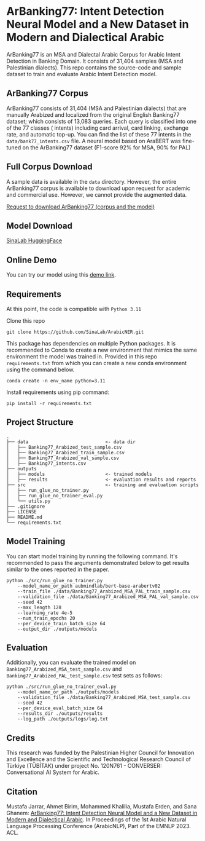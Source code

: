 ArBanking77: Intent Detection Neural Model and a New Dataset in Modern and Dialectical Arabic
======================
ArBanking77 is an MSA and Dialectal Arabic Corpus for Arabic Intent Detection in Banking Domain. It consists of 31,404
samples (MSA and Palestinian dialects). This repo contains the source-code and sample dataset to train and evaluate
Arabic Intent Detection model.


ArBanking77 Corpus
--------
ArBanking77 consists of 31,404 (MSA and Palestinian dialects) that are manually Arabized and localized from the original
English Banking77 dataset; which consists of 13,083 queries. Each query is classified into one of the 77 classes (
intents) including card arrival, card linking, exchange rate, and automatic top-up. You can find the list of these 77
intents in the `data/bank77_intents.csv` file. A neural model based on AraBERT was fine-tuned on the ArBanking77
dataset (F1-score 92% for MSA, 90% for PAL)


Full Corpus Download
--------
A sample data is available in the `data` directory. However, the entire ArBanking77 corpus is
available to download upon request for academic and commercial use. However, we cannot provide the augmented data.

[Request to download ArBanking77 (corpus and the model)](https://sina.birzeit.edu/arbanking77/)


Model Download
--------
[SinaLab HuggingFace](https://huggingface.co/SinaLab/ArBanking77)

Online Demo
--------
You can try our model using this [demo link](https://sina.birzeit.edu/arbanking77/).

Requirements
--------
At this point, the code is compatible with `Python 3.11`

Clone this repo

    git clone https://github.com/SinaLab/ArabicNER.git

This package has dependencies on multiple Python packages. It is recommended to Conda to create a new environment
that mimics the same environment the model was trained in. Provided in this repo `requirements.txt` from which you
can create a new conda environment using the command below.

    conda create -n env_name python=3.11

Install requirements using pip command:

    pip install -r requirements.txt


Project Structure
--------
```
.
├── data                            <- data dir
│   ├── Banking77_Arabized_test_sample.csv
│   ├── Banking77_Arabized_train_sample.csv
│   ├── Banking77_Arabized_val_sample.csv
│   ├── Banking77_intents.csv
├── outputs
│   ├── models                      <- trained models
│   ├── results                     <- evaluation results and reports
├── src                             <- training and evaluation scripts
│   ├── run_glue_no_trainer.py
│   ├── run_glue_no_trainer_eval.py
│   └── utils.py
├── .gitignore
├── LICENSE
├── README.md
└── requirements.txt
```

Model Training
--------
You can start model training by running the following command. It's recommended to pass the arguments demonstrated below
to get results similar to the ones reported in the paper.

    python ./src/run_glue_no_trainer.py
        --model_name_or_path aubmindlab/bert-base-arabertv02 
        --train_file ./data/Banking77_Arabized_MSA_PAL_train_sample.csv
        --validation_file ./data/Banking77_Arabized_MSA_PAL_val_sample.csv 
        --seed 42 
        --max_length 128 
        --learning_rate 4e-5 
        --num_train_epochs 20 
        --per_device_train_batch_size 64 
        --output_dir ./outputs/models

Evaluation
--------
Additionally, you can evaluate the trained model on `Banking77_Arabized_MSA_test_sample.csv` and `Banking77_Arabized_PAL_test_sample.csv` test sets as follows:

    python ./src/run_glue_no_trainer_eval.py 
        --model_name_or_path ./outputs/models 
        --validation_file ./data/Banking77_Arabized_MSA_test_sample.csv 
        --seed 42 
        --per_device_eval_batch_size 64 
        --results_dir ./outputs/results 
        --log_path ./outputs/logs/log.txt

Credits
-------
This research was funded by the Palestinian Higher Council for Innovation and Excellence and the Scientific and
Technological Research Council of Türkiye (TÜBİTAK) under project No. 120N761 - CONVERSER: Conversational AI System for
Arabic.


Citation
-------
Mustafa Jarrar, Ahmet Birim, Mohammed Khalilia, Mustafa Erden, and Sana
Ghanem: [ArBanking77: Intent Detection Neural Model and a New Dataset in Modern and Dialectical Arabic](http://www.jarrar.info/publications/JBKEG23.pdf).
In Proceedings of the 1st Arabic Natural Language Processing Conference (ArabicNLP), Part of the EMNLP 2023. ACL.